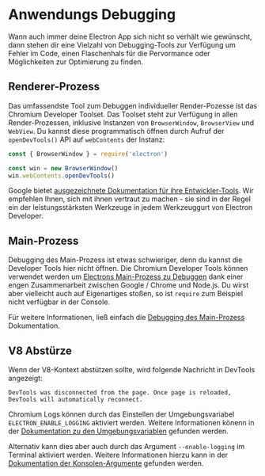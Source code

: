 # Anwendungs Debugging

Wann auch immer deine Electron App sich nicht so verhält wie gewünscht, dann stehen dir eine Vielzahl von Debugging-Tools zur Verfügung um Fehler im Code, einen Flaschenhals für die Pervormance oder Möglichkeiten zur Optimierung zu finden.

## Renderer-Prozess

Das umfassendste Tool zum Debuggen individueller Render-Pozesse ist das Chromium Developer Toolset. Das Toolset steht zur Verfügung in allen Render-Prozessen, inklusive Instanzen von `BrowserWindow`, `BrowserView` und `WebView`. Du kannst diese programmatisch öffnen durch Aufruf der `openDevTools()` API auf `webContents` der Instanz:

```javascript
const { BrowserWindow } = require('electron')

const win = new BrowserWindow()
win.webContents.openDevTools()
```

Google bietet [ausgezeichnete Dokumentation für ihre Entwickler-Tools][devtools]. Wir empfehlen Ihnen, sich mit ihnen vertraut zu machen - sie sind in der Regel ein der leistungsstärksten Werkzeuge in jedem Werkzeuggurt von Electron Developer.

## Main-Prozess

Debugging des Main-Prozess ist etwas schwieriger, denn du kannst die Developer Tools hier nicht öffnen. Die Chromium Developer Tools können verwendet werden um [Electrons Main-Prozess zu Debuggen][node-inspect] dank einer engen Zusammenarbeit zwischen Google / Chrome und Node.js. Du wirst aber vielleicht auch auf Eigenartiges stoßen, so ist `require` zum Beispiel nicht verfügbar in der Console.

Für weitere Informationen, ließ einfach die [Debugging des Main-Prozess][main-debug] Dokumentation.

## V8 Abstürze

Wenn der V8-Kontext abstützen sollte, wird folgende Nachricht in DevTools angezeigt:

`DevTools was disconnected from the page. Once page is reloaded, DevTools will automatically reconnect.`

Chromium Logs können durch das Einstellen der Umgebungsvariabel `ELECTRON_ENABLE_LOGGING` aktiviert werden. Weitere Informationen könenn in der [Dokumentation zu den Umgebungsvariablen](../api/environment-variables.md#electron_enable_logging) gefunden werden.

Alternativ kann dies aber auch durch das Argument `--enable-logging` im Terminal aktiviert werden. Weitere Informationen hierzu kann in der [Dokumentation der Konsolen-Argumente](../api/command-line-switches.md#--enable-loggingfile) gefunden werden.

[node-inspect]: https://nodejs.org/en/docs/inspector/
[devtools]: https://developer.chrome.com/devtools
[main-debug]: ./debugging-main-process.md
